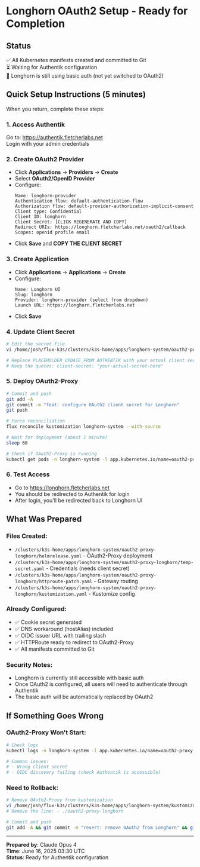 # Longhorn OAuth2 Setup - Ready for Completion

## Status
✅ All Kubernetes manifests created and committed to Git  
⏳ Waiting for Authentik configuration  
🔐 Longhorn is still using basic auth (not yet switched to OAuth2)

## Quick Setup Instructions (5 minutes)

When you return, complete these steps:

### 1. Access Authentik
Go to: https://authentik.fletcherlabs.net  
Login with your admin credentials

### 2. Create OAuth2 Provider
- Click **Applications** → **Providers** → **Create**
- Select **OAuth2/OpenID Provider**
- Configure:
  ```
  Name: longhorn-provider
  Authentication flow: default-authentication-flow
  Authorization flow: default-provider-authorization-implicit-consent
  Client type: Confidential
  Client ID: longhorn
  Client Secret: [CLICK REGENERATE AND COPY]
  Redirect URIs: https://longhorn.fletcherlabs.net/oauth2/callback
  Scopes: openid profile email
  ```
- Click **Save** and **COPY THE CLIENT SECRET**

### 3. Create Application
- Click **Applications** → **Applications** → **Create**
- Configure:
  ```
  Name: Longhorn UI
  Slug: longhorn
  Provider: longhorn-provider (select from dropdown)
  Launch URL: https://longhorn.fletcherlabs.net
  ```
- Click **Save**

### 4. Update Client Secret
```bash
# Edit the secret file
vi /home/josh/flux-k3s/clusters/k3s-home/apps/longhorn-system/oauth2-proxy-longhorn/temp-secret.yaml

# Replace PLACEHOLDER_UPDATE_FROM_AUTHENTIK with your actual client secret
# Keep the quotes: client-secret: "your-actual-secret-here"
```

### 5. Deploy OAuth2-Proxy
```bash
# Commit and push
git add -A
git commit -m "feat: configure OAuth2 client secret for Longhorn"
git push

# Force reconciliation
flux reconcile kustomization longhorn-system --with-source

# Wait for deployment (about 1 minute)
sleep 60

# Check if OAuth2-Proxy is running
kubectl get pods -n longhorn-system -l app.kubernetes.io/name=oauth2-proxy
```

### 6. Test Access
- Go to https://longhorn.fletcherlabs.net
- You should be redirected to Authentik for login
- After login, you'll be redirected back to Longhorn UI

## What Was Prepared

### Files Created:
- `/clusters/k3s-home/apps/longhorn-system/oauth2-proxy-longhorn/helmrelease.yaml` - OAuth2-Proxy deployment
- `/clusters/k3s-home/apps/longhorn-system/oauth2-proxy-longhorn/temp-secret.yaml` - Credentials (needs client secret)
- `/clusters/k3s-home/apps/longhorn-system/oauth2-proxy-longhorn/httproute-patch.yaml` - Gateway routing
- `/clusters/k3s-home/apps/longhorn-system/oauth2-proxy-longhorn/kustomization.yaml` - Kustomize config

### Already Configured:
- ✅ Cookie secret generated
- ✅ DNS workaround (hostAlias) included
- ✅ OIDC issuer URL with trailing slash
- ✅ HTTPRoute ready to redirect to OAuth2-Proxy
- ✅ All manifests committed to Git

### Security Notes:
- Longhorn is currently still accessible with basic auth
- Once OAuth2 is configured, all users will need to authenticate through Authentik
- The basic auth will be automatically replaced by OAuth2

## If Something Goes Wrong

### OAuth2-Proxy Won't Start:
```bash
# Check logs
kubectl logs -n longhorn-system -l app.kubernetes.io/name=oauth2-proxy --tail=50

# Common issues:
# - Wrong client secret
# - OIDC discovery failing (check Authentik is accessible)
```

### Need to Rollback:
```bash
# Remove OAuth2-Proxy from kustomization
vi /home/josh/flux-k3s/clusters/k3s-home/apps/longhorn-system/kustomization.yaml
# Remove the line: - ./oauth2-proxy-longhorn

# Commit and push
git add -A && git commit -m "revert: remove OAuth2 from Longhorn" && git push
```

---
**Prepared by**: Claude Opus 4  
**Time**: June 16, 2025 03:30 UTC  
**Status**: Ready for Authentik configuration